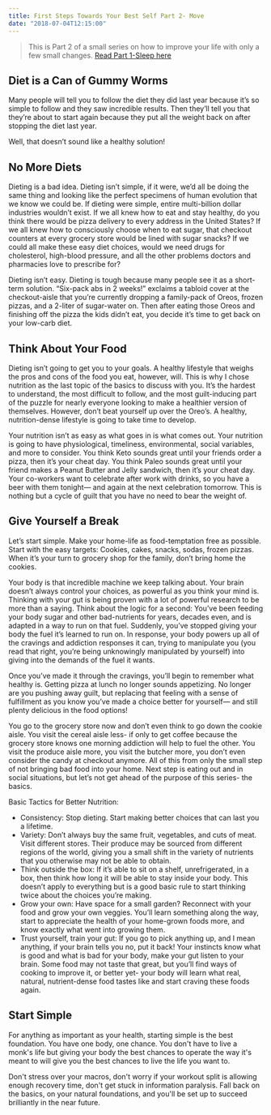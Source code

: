 ```yaml
---
title: First Steps Towards Your Best Self Part 2- Move
date: "2018-07-04T12:15:00"
---
```


>This is Part 2 of a small series on how to improve your life
>with only a few small changes.
>[Read Part 1-Sleep here](../yourfirststeps-part1/)

## Diet is a Can of Gummy Worms

Many people will tell you to follow the diet they did last year because it’s so simple to follow and they saw incredible results. Then they’ll tell you that they’re about to start again because they put all the weight back on after stopping the diet last year.

Well, that doesn’t sound like a healthy solution!

## No More Diets

Dieting is a bad idea. Dieting isn’t simple, if it were, we’d all be doing the same thing and looking like the perfect specimens of human evolution that we know we could be. If dieting were simple, entire multi-billion dollar industries wouldn’t exist. If we all knew how to eat and stay healthy, do you think there would be pizza delivery to every address in the United States? If we all knew how to consciously choose when to eat sugar, that checkout counters at every grocery store would be lined with sugar snacks? If we could all make these easy diet choices, would we need drugs for cholesterol, high-blood pressure, and all the other problems doctors and pharmacies love to prescribe for?

Dieting isn’t easy. Dieting is tough because many people see it as a short-term solution. “Six-pack abs in 2 weeks!” exclaims a tabloid cover at the checkout-aisle that you’re currently dropping a family-pack of Oreos, frozen pizzas, and a 2-liter of sugar-water on. Then after eating those Oreos and finishing off the pizza the kids didn’t eat, you decide it’s time to get back on your low-carb diet.

## Think About Your Food

Dieting isn’t going to get you to your goals. A healthy lifestyle that weighs the pros and cons of the food you eat, however, will. This is why I chose nutrition as the last topic of the basics to discuss with you. It’s the hardest to understand, the most difficult to follow, and the most guilt-inducing part of the puzzle for nearly everyone looking to make a healthier version of themselves. However, don’t beat yourself up over the Oreo’s. A healthy, nutrition-dense lifestyle is going to take time to develop.

Your nutrition isn’t as easy as what goes in is what comes out. Your nutrition is going to have physiological, timeliness, environmental, social variables, and more to consider. You think Keto sounds great until your friends order a pizza, then it’s your cheat day. You think Paleo sounds great until your friend makes a Peanut Butter and Jelly sandwich, then it’s your cheat day. Your co-workers want to celebrate after work with drinks, so you have a beer with them tonight— and again at the next celebration tomorrow. This is nothing but a cycle of guilt that you have no need to bear the weight of.

## Give Yourself a Break

Let’s start simple. Make your home-life as food-temptation free as possible. Start with the easy targets: Cookies, cakes, snacks, sodas, frozen pizzas. When it’s your turn to grocery shop for the family, don’t bring home the cookies.

Your body is that incredible machine we keep talking about. Your brain doesn’t always control your choices, as powerful as you think your mind is. Thinking with your gut is being proven with a lot of powerful research to be more than a saying. Think about the logic for a second: You’ve been feeding your body sugar and other bad-nutrients for years, decades even, and is adapted in a way to run on that fuel. Suddenly, you’ve stopped giving your body the fuel it’s learned to run on. In response, your body powers up all of the cravings and addiction responses it can, trying to manipulate you (you read that right, you’re being unknowingly manipulated by yourself) into giving into the demands of the fuel it wants.

Once you’ve made it through the cravings, you’ll begin to remember what healthy is. Getting pizza at lunch no longer sounds appetizing. No longer are you pushing away guilt, but replacing that feeling with a sense of fulfillment as you know you’ve made a choice better for yourself— and still plenty delicious in the food options!

You go to the grocery store now and don’t even think to go down the cookie aisle. You visit the cereal aisle less- if only to get coffee because the grocery store knows one morning addiction will help to fuel the other. You visit the produce aisle more, you visit the butcher more, you don’t even consider the candy at checkout anymore. All of this from only the small step of not bringing bad food into your home. Next step is eating out and in social situations, but let’s not get ahead of the purpose of this series- the basics.

Basic Tactics for Better Nutrition:
* Consistency: Stop dieting. Start making better choices that can last you a lifetime.
* Variety: Don’t always buy the same fruit, vegetables, and cuts of meat. Visit different stores. Their produce may be sourced from different regions of the world, giving you a small shift in the variety of nutrients that you otherwise may not be able to obtain.
* Think outside the box: If it’s able to sit on a shelf, unrefrigerated, in a box, then think how long it will be able to stay inside your body. This doesn’t apply to everything but is a good basic rule to start thinking twice about the choices you’re making.
* Grow your own: Have space for a small garden? Reconnect with your food and grow your own veggies. You’ll learn something along the way, start to appreciate the health of your home-grown foods more, and know exactly what went into growing them.
* Trust yourself, train your gut: If you go to pick anything up, and I mean anything, if your brain tells you no, put it back! Your instincts know what is good and what is bad for your body, make your gut listen to your brain. Some food may not taste that great, but you’ll find ways of cooking to improve it, or better yet- your body will learn what real, natural, nutrient-dense food tastes like and start craving these foods again.

## Start Simple

For anything as important as your health, starting simple is the best foundation. You have one body, one chance. You don't have to live a monk's life but giving your body the best chances to operate the way it's meant to will give you the best chances to live the life you want to.

Don't stress over your macros, don't worry if your workout split is allowing enough recovery time, don't get stuck in information paralysis. Fall back on the basics, on your natural foundations, and you'll be set up to succeed brilliantly in the near future.
